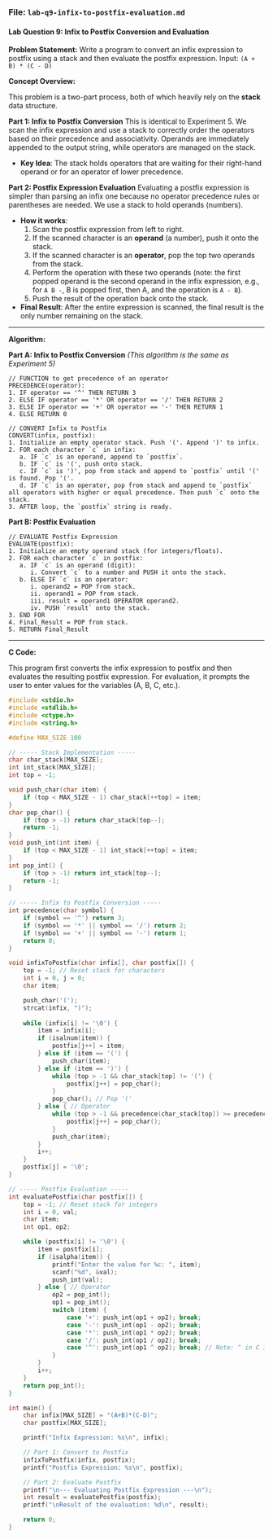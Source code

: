 ### **File: `lab-q9-infix-to-postfix-evaluation.md`**

#### **Lab Question 9: Infix to Postfix Conversion and Evaluation**

**Problem Statement:**
Write a program to convert an infix expression to postfix using a stack and then evaluate the postfix expression. Input: `(A + B) * (C - D)`

**Concept Overview:**

This problem is a two-part process, both of which heavily rely on the **stack** data structure.

**Part 1: Infix to Postfix Conversion**
This is identical to Experiment 5. We scan the infix expression and use a stack to correctly order the operators based on their precedence and associativity. Operands are immediately appended to the output string, while operators are managed on the stack.
*   **Key Idea**: The stack holds operators that are waiting for their right-hand operand or for an operator of lower precedence.

**Part 2: Postfix Expression Evaluation**
Evaluating a postfix expression is simpler than parsing an infix one because no operator precedence rules or parentheses are needed. We use a stack to hold operands (numbers).
*   **How it works**:
    1.  Scan the postfix expression from left to right.
    2.  If the scanned character is an **operand** (a number), push it onto the stack.
    3.  If the scanned character is an **operator**, pop the top two operands from the stack.
    4.  Perform the operation with these two operands (note: the first popped operand is the second operand in the infix expression, e.g., for `A B -`, B is popped first, then A, and the operation is `A - B`).
    5.  Push the result of the operation back onto the stack.
*   **Final Result**: After the entire expression is scanned, the final result is the only number remaining on the stack.

---

**Algorithm:**

**Part A: Infix to Postfix Conversion**
*(This algorithm is the same as Experiment 5)*

```
// FUNCTION to get precedence of an operator
PRECEDENCE(operator):
1. IF operator == '^' THEN RETURN 3
2. ELSE IF operator == '*' OR operator == '/' THEN RETURN 2
3. ELSE IF operator == '+' OR operator == '-' THEN RETURN 1
4. ELSE RETURN 0

// CONVERT Infix to Postfix
CONVERT(infix, postfix):
1. Initialize an empty operator stack. Push '('. Append ')' to infix.
2. FOR each character `c` in infix:
   a. IF `c` is an operand, append to `postfix`.
   b. IF `c` is '(', push onto stack.
   c. IF `c` is ')', pop from stack and append to `postfix` until '(' is found. Pop '('.
   d. IF `c` is an operator, pop from stack and append to `postfix` all operators with higher or equal precedence. Then push `c` onto the stack.
3. AFTER loop, the `postfix` string is ready.
```

**Part B: Postfix Evaluation**

```
// EVALUATE Postfix Expression
EVALUATE(postfix):
1. Initialize an empty operand stack (for integers/floats).
2. FOR each character `c` in postfix:
   a. IF `c` is an operand (digit):
      i. Convert `c` to a number and PUSH it onto the stack.
   b. ELSE IF `c` is an operator:
      i. operand2 = POP from stack.
      ii. operand1 = POP from stack.
      iii. result = operand1 OPERATOR operand2.
      iv. PUSH `result` onto the stack.
3. END FOR
4. Final_Result = POP from stack.
5. RETURN Final_Result
```

---

**C Code:**

This program first converts the infix expression to postfix and then evaluates the resulting postfix expression. For evaluation, it prompts the user to enter values for the variables (A, B, C, etc.).

```c
#include <stdio.h>
#include <stdlib.h>
#include <ctype.h>
#include <string.h>

#define MAX_SIZE 100

// ----- Stack Implementation -----
char char_stack[MAX_SIZE];
int int_stack[MAX_SIZE];
int top = -1;

void push_char(char item) {
    if (top < MAX_SIZE - 1) char_stack[++top] = item;
}
char pop_char() {
    if (top > -1) return char_stack[top--];
    return -1;
}
void push_int(int item) {
    if (top < MAX_SIZE - 1) int_stack[++top] = item;
}
int pop_int() {
    if (top > -1) return int_stack[top--];
    return -1;
}

// ----- Infix to Postfix Conversion -----
int precedence(char symbol) {
    if (symbol == '^') return 3;
    if (symbol == '*' || symbol == '/') return 2;
    if (symbol == '+' || symbol == '-') return 1;
    return 0;
}

void infixToPostfix(char infix[], char postfix[]) {
    top = -1; // Reset stack for characters
    int i = 0, j = 0;
    char item;

    push_char('(');
    strcat(infix, ")");
    
    while (infix[i] != '\0') {
        item = infix[i];
        if (isalnum(item)) {
            postfix[j++] = item;
        } else if (item == '(') {
            push_char(item);
        } else if (item == ')') {
            while (top > -1 && char_stack[top] != '(') {
                postfix[j++] = pop_char();
            }
            pop_char(); // Pop '('
        } else { // Operator
            while (top > -1 && precedence(char_stack[top]) >= precedence(item)) {
                postfix[j++] = pop_char();
            }
            push_char(item);
        }
        i++;
    }
    postfix[j] = '\0';
}

// ----- Postfix Evaluation -----
int evaluatePostfix(char postfix[]) {
    top = -1; // Reset stack for integers
    int i = 0, val;
    char item;
    int op1, op2;

    while (postfix[i] != '\0') {
        item = postfix[i];
        if (isalpha(item)) {
            printf("Enter the value for %c: ", item);
            scanf("%d", &val);
            push_int(val);
        } else { // Operator
            op2 = pop_int();
            op1 = pop_int();
            switch (item) {
                case '+': push_int(op1 + op2); break;
                case '-': push_int(op1 - op2); break;
                case '*': push_int(op1 * op2); break;
                case '/': push_int(op1 / op2); break;
                case '^': push_int(op1 ^ op2); break; // Note: ^ in C is XOR, not power
            }
        }
        i++;
    }
    return pop_int();
}

int main() {
    char infix[MAX_SIZE] = "(A+B)*(C-D)";
    char postfix[MAX_SIZE];

    printf("Infix Expression: %s\n", infix);

    // Part 1: Convert to Postfix
    infixToPostfix(infix, postfix);
    printf("Postfix Expression: %s\n", postfix);

    // Part 2: Evaluate Postfix
    printf("\n--- Evaluating Postfix Expression ---\n");
    int result = evaluatePostfix(postfix);
    printf("\nResult of the evaluation: %d\n", result);

    return 0;
}
```

